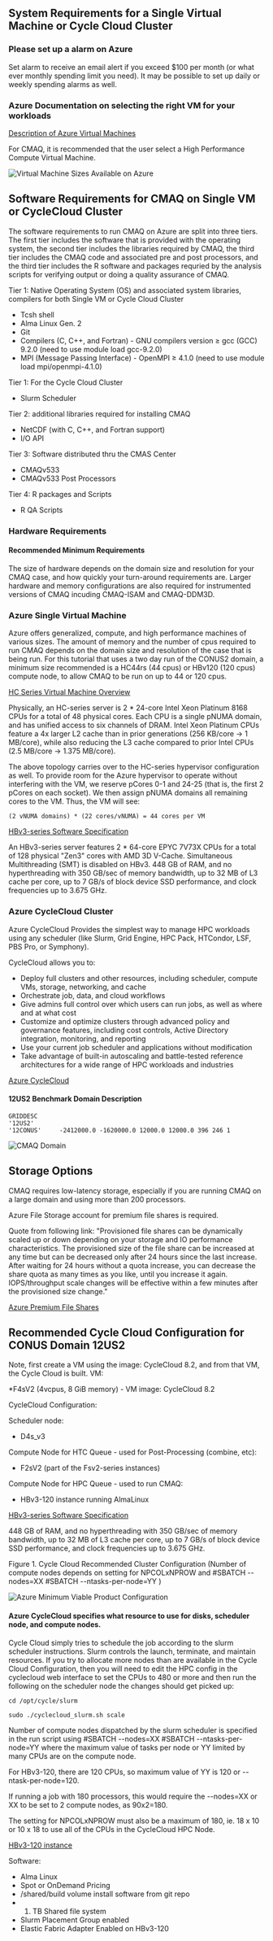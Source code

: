 ## System Requirements for a Single Virtual Machine or Cycle Cloud Cluster

### Please set up a alarm on Azure 
Set alarm to receive an email alert if you exceed $100 per month (or what ever monthly spending limit you need).
It may be possible to set up daily or weekly spending alarms as well.

### Azure Documentation on selecting the right VM for your workloads

<a href="https://docs.microsoft.com/en-us/azure/virtual-machines/sizes">Description of Azure Virtual Machines</a>

For CMAQ, it is recommended that the user select a High Performance Compute Virtual Machine.

![Virtual Machine Sizes Available on Azure](../../azure_web_interface_images/Azure_Virtual_Machines_Available.png)


## Software Requirements for CMAQ on Single VM or CycleCloud Cluster

The software requirements to run CMAQ on Azure are split into three tiers. The first tier includes the software that is provided with the operating system, the second tier includes the libraries required by CMAQ, the third tier includes the CMAQ code and associated pre and post processors, and the third tier includes the R software and packages requried by the analysis scripts for verifying output or doing a quality assurance of CMAQ.

Tier 1: Native Operating System (OS) and associated system libraries, compilers for both Single VM or Cycle Cloud Cluster

* Tcsh shell
* Alma Linux Gen. 2
* Git
* Compilers (C, C++, and Fortran) - GNU compilers version ≥ gcc (GCC) 9.2.0 (need to use module load gcc-9.2.0)
* MPI (Message Passing Interface) -  OpenMPI ≥ 4.1.0  (need to use module load mpi/openmpi-4.1.0)

Tier 1: For the Cycle Cloud Cluster

* Slurm Scheduler

Tier 2: additional libraries required for installing CMAQ

* NetCDF (with C, C++, and Fortran support)
* I/O API

Tier 3: Software distributed thru the CMAS Center

* CMAQv533
* CMAQv533 Post Processors

Tier 4: R packages and Scripts

* R QA Scripts

### Hardware Requirements

#### Recommended Minimum Requirements

The size of hardware depends on the domain size and resolution for  your CMAQ case, and how quickly your turn-around requirements are.
Larger hardware and memory configurations are also required for instrumented versions of CMAQ incuding CMAQ-ISAM and CMAQ-DDM3D.

### Azure Single Virtual Machine

Azure offers generalized, compute, and high performance machines of various sizes.
The amount of memory and the number of cpus required to run CMAQ depends on the domain size and resolution of the case that is being run.
For this tutorial that uses a two day run of the CONUS2 domain, a minimum size recommended is a HC44rs (44 cpus)  or HBv120 (120 cpus) compute node, to allow CMAQ to be run on up to 44 or 120 cpus.

<a href="https://docs.microsoft.com/en-us/azure/virtual-machines/workloads/hpc/hc-series-overview">HC Series Virtual Machine Overview</a>

Physically, an HC-series server is 2 * 24-core Intel Xeon Platinum 8168 CPUs for a total of 48 physical cores. Each CPU is a single pNUMA domain, and has unified access to six channels of DRAM. Intel Xeon Platinum CPUs feature a 4x larger L2 cache than in prior generations (256 KB/core -> 1 MB/core), while also reducing the L3 cache compared to prior Intel CPUs (2.5 MB/core -> 1.375 MB/core).

The above topology carries over to the HC-series hypervisor configuration as well. To provide room for the Azure hypervisor to operate without interfering with the VM, we reserve pCores 0-1 and 24-25 (that is, the first 2 pCores on each socket). We then assign pNUMA domains all remaining cores to the VM. Thus, the VM will see:

```
(2 vNUMA domains) * (22 cores/vNUMA) = 44 cores per VM
```

<a href="https://docs.microsoft.com/en-us/azure/virtual-machines/workloads/hpc/hbv3-series-overview#software-specifications">HBv3-series Software Specification</a>

An HBv3-series server features 2 * 64-core EPYC 7V73X CPUs for a total of 128 physical "Zen3" cores with AMD 3D V-Cache. Simultaneous Multithreading (SMT) is disabled on HBv3.  448 GB of RAM, and no hyperthreading with 350 GB/sec of memory bandwidth, up to 32 MB of L3 cache per core, up to 7 GB/s of block device SSD performance, and clock frequencies up to 3.675 GHz.


### Azure CycleCloud Cluster

Azure CycleCloud Provides the simplest way to manage HPC workloads using any scheduler (like Slurm, Grid Engine, HPC Pack, HTCondor, LSF, PBS Pro, or Symphony).

CycleCloud allows you to:

* Deploy full clusters and other resources, including scheduler, compute VMs, storage, networking, and cache
* Orchestrate job, data, and cloud workflows
* Give admins full control over which users can run jobs, as well as where and at what cost
* Customize and optimize clusters through advanced policy and governance features, including cost controls, Active Directory integration, monitoring, and reporting
* Use your current job scheduler and applications without modification
* Take advantage of built-in autoscaling and battle-tested reference architectures for a wide range of HPC workloads and industries


<a href="https://docs.microsoft.com/en-us/azure/cyclecloud/?view=cyclecloud-8">Azure CycleCloud</a>


#### 12US2 Benchmark Domain Description

```
GRIDDESC
'12US2'
'12CONUS'     -2412000.0 -1620000.0 12000.0 12000.0 396 246 1
```

![CMAQ Domain](../../qa_plots/tileplots/CMAQ_ACONC_12US2_Benchmark_Tileplot.png)


## Storage Options

CMAQ requires low-latency storage, especially if you are running CMAQ on a large domain and using more than 200 processors.

Azure File Storage account for premium file shares is required. 

Quote from following link: "Provisioned file shares can be dynamically scaled up or down depending on your storage and IO performance characteristics.
The provisioned size of the file share can be increased at any time but can be decreased only after 24 hours since the last increase. 
After waiting for 24 hours without a quota increase, you can decrease the share quota as many times as you like, until you increase it again. 
IOPS/throughput scale changes will be effective within a few minutes after the provisioned size change."

<a href="https://learn.microsoft.com/en-us/azure/storage/files/understanding-billing#provisioned-model">Azure Premium File Shares</a>

 
## Recommended Cycle Cloud Configuration for CONUS Domain 12US2

Note, first create a VM using the image: CycleCloud 8.2, and from that VM, the Cycle Cloud is built.
VM:

*F4sV2 (4vcpus, 8 GiB memory) - VM image: CycleCloud 8.2

CycleCloud Configuration:

Scheduler node:

* D4s_v3

Compute Node for HTC Queue - used for Post-Processing (combine, etc):

* F2sV2 (part of the Fsv2-series instances)

Compute Node for HPC Queue - used to run CMAQ:

*  HBv3-120 instance running AlmaLinux 

<a href="https://docs.microsoft.com/en-us/azure/virtual-machines/workloads/hpc/hbv3-series-overview#software-specifications">HBv3-series Software Specification</a>

448 GB of RAM, and no hyperthreading with 350 GB/sec of memory bandwidth, up to 32 MB of L3 cache per core, up to 7 GB/s of block device SSD performance, and clock frequencies up to 3.675 GHz.

Figure 1. Cycle Cloud Recommended Cluster Configuration (Number of compute nodes depends on setting for NPCOLxNPROW and #SBATCH --nodes=XX #SBATCH --ntasks-per-node=YY )

![Azure Minimum Viable Product Configuration](../../diagrams/microsoft_azure_cycle_cloud.png)

#### Azure CycleCloud specifies what resource to use for disks, scheduler node, and compute nodes. 
Cycle Cloud simply tries to schedule the job according to the slurm scheduler instructions. Slurm controls the launch, terminate, and maintain resources.
If you try to allocate more nodes than are available in the Cycle Cloud Configuration, then you will need to 
edit the HPC config in the cyclecloud web interface to set the CPUs to 480 or more and then run the following on the scheduler node the changes should get picked up:

`cd /opt/cycle/slurm`

`sudo ./cyclecloud_slurm.sh scale`

Number of compute nodes dispatched by the slurm scheduler is specified in the run script using #SBATCH --nodes=XX #SBATCH --ntasks-per-node=YY where the maximum value of tasks per node or YY limited by many CPUs are on the compute node.  

For HBv3-120, there are 120 CPUs, so maximum value of YY is 120 or --ntask-per-node=120.  

If running a job with 180 processors, this would require the --nodes=XX or XX to be set to 2 compute nodes, as 90x2=180.  

The setting for NPCOLxNPROW must also be a maximum of 180, ie. 18 x 10 or 10 x 18 to use all of the CPUs in the CycleCloud HPC Node.


<a href="https://docs.microsoft.com/en-us/azure/virtual-machines/hbv3-series">HBv3-120 instance </a>


Software: 

* Alma Linux
* Spot or OnDemand Pricing 
* /shared/build volume install software from git repo
* 1. TB Shared file system 
* Slurm Placement Group enabled
* Elastic Fabric Adapter Enabled on HBv3-120
